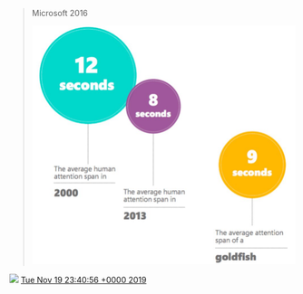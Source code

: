 > Microsoft 2016 
> 
> ![](../../media/1196936426077773825-EJxfVT8WwAQ_BBW.jpg)

<img src="../../media/tweet.ico" width="12" /> [Tue Nov 19 23:40:56 +0000 2019](https://twitter.com/DromerDenker/status/1196936426077773825)